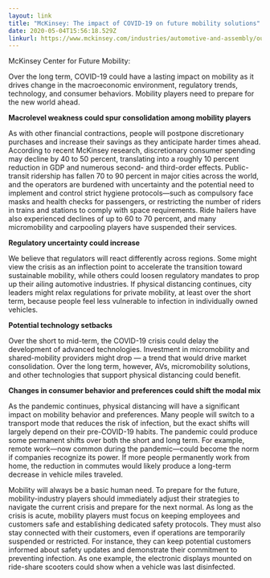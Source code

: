 ```yaml
---
layout: link
title: "McKinsey: The impact of COVID-19 on future mobility solutions"
date: 2020-05-04T15:56:18.529Z
linkurl: https://www.mckinsey.com/industries/automotive-and-assembly/our-insights/the-impact-of-covid-19-on-future-mobility-solutions
---
```

McKinsey Center for Future Mobility:

Over the long term, COVID-19 could have a lasting impact on mobility as it drives change in the macroeconomic environment, regulatory trends, technology, and consumer behaviors. Mobility players need to prepare for the new world ahead. 

**Macrolevel weakness could spur consolidation among mobility players** 

As with other financial contractions, people will postpone discretionary purchases and increase their savings as they anticipate harder times ahead. According to recent McKinsey research, discretionary consumer spending may decline by 40 to 50 percent, translating into a roughly 10 percent reduction in GDP and numerous second- and third-order effects. Public-transit ridership has fallen 70 to 90 percent in major cities across the world, and the operators are burdened with uncertainty and the potential need to implement and control strict hygiene protocols—such as compulsory face masks and health checks for passengers, or restricting the number of riders in trains and stations to comply with space requirements. Ride hailers have also experienced declines of up to 60 to 70 percent, and many micromobility and carpooling players have suspended their services.

**Regulatory uncertainty could increase** 

We believe that regulators will react differently across regions. Some might view the crisis as an inflection point to accelerate the transition toward sustainable mobility, while others could loosen regulatory mandates to prop up their ailing automotive industries. If physical distancing continues, city leaders might relax regulations for private mobility, at least over the short term, because people feel less vulnerable to infection in individually owned vehicles.

**Potential technology setbacks** 

Over the short to mid-term, the COVID-19 crisis could delay the development of advanced technologies. Investment in micromobility and shared-mobility providers might drop — a trend that would drive market consolidation. Over the long term, however, AVs, micromobility solutions, and other technologies that support physical distancing could benefit. 

**Changes in consumer behavior and preferences could shift the modal mix** 

As the pandemic continues, physical distancing will have a significant impact on mobility behavior and preferences. Many people will switch to a transport mode that reduces the risk of infection, but the exact shifts will largely depend on their pre-COVID-19 habits. The pandemic could produce some permanent shifts over both the short and long term. For example, remote work—now common during the pandemic—could become the norm if companies recognize its power. If more people permanently work from home, the reduction in commutes would likely produce a long-term decrease in vehicle miles traveled.

Mobility will always be a basic human need. To prepare for the future, mobility-industry players should immediately adjust their strategies to navigate the current crisis and prepare for the next normal. As long as the crisis is acute, mobility players must focus on keeping employees and customers safe and establishing dedicated safety protocols. They must also stay connected with their customers, even if operations are temporarily suspended or restricted. For instance, they can keep potential customers informed about safety updates and demonstrate their commitment to preventing infection. As one example, the electronic displays mounted on ride-share scooters could show when a vehicle was last disinfected.